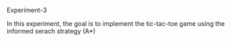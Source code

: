 Experiment-3

In this experiment, the goal is to implement the tic-tac-toe game using the informed serach strategy (A*)